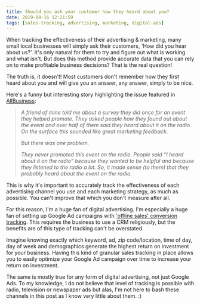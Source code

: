 ```yaml
---
title: Should you ask your customer how they heard about you?
date: 2019-08-16 12:21:59
tags: [sales-tracking, advertising, marketing, digital-ads]
---
```


When tracking the effectiveness of their advertising & marketing, many small local businesses will simply ask their customers, 'How did you hear about us?'. It's only natural for them to try and figure out what is working and what isn't. But does this method provide accurate data that you can rely on to make profitable business decisions? That is the real question!

The truth is, it doesn't! Most customers don't remember how they first heard about you and will give you an answer, any answer, simply to be nice.

Here's a funny but interesting story highlighting the issue featured in [AllBusiness](https://www.allbusiness.com/how-did-you-hear-about-us-3875130-1.html):

> *A friend of mine told me about a survey they did once for an event they helped promote. They asked people how they found out about the event and over half of them said they heard about it on the radio. On the surface this sounded like great marketing feedback.*
> 
> *But there was one problem.*
> 
> *They never promoted this event on the radio. People said “I heard about it on the radio” because they wanted to be helpful and because they listened to the radio a lot. So, it made sense (to them) that they probably heard about the event on the radio.*

This is why it's important to accurately track the effectiveness of each advertising channel you use and each marketing strategy, as much as possible. You can't improve that which you don't measure after all. 

For this reason, I'm a huge fan of digital advertising. I'm especially a huge fan of setting up Google Ad campaigns with ['offline sales' conversion tracking](https://blog.stevelongoria.net/2018/10/02/offline-sales-conversion-google-ad-click/). This requires the business to use a CRM religiously, but the benefits are of this type of tracking can't be overstated.

Imagine knowing exactly which keyword, ad, zip code/location, time of day, day of week and demographics generate the highest return on investment for your business. Having this kind of granular sales tracking in place allows you to easily optimize your Google Ad campaign over time to increase your return on investment.

The same is mostly true for any form of digital advertising, not just Google Ads. To my knowledge, I do not believe that level of tracking is possible with radio, television or newspaper ads but alas, I'm not here to bash these channels in this post as I know very little about them. :)